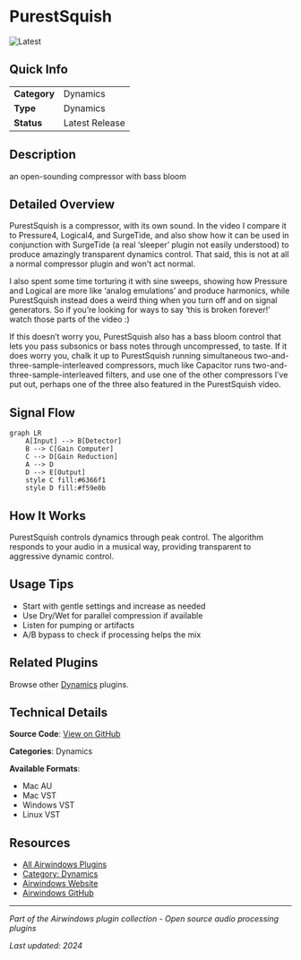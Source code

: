 # PurestSquish

![Latest](https://img.shields.io/badge/-Latest-10b981)

## Quick Info

| | |
|---|---|
| **Category** | Dynamics |
| **Type** | Dynamics |
| **Status** | Latest Release |

## Description

an open-sounding compressor with bass bloom

## Detailed Overview

PurestSquish is a compressor, with its own sound. In the video I compare it to Pressure4, Logical4, and SurgeTide, and also show how it can be used in conjunction with SurgeTide (a real ‘sleeper’ plugin not easily understood) to produce amazingly transparent dynamics control. That said, this is not at all a normal compressor plugin and won't act normal.

I also spent some time torturing it with sine sweeps, showing how Pressure and Logical are more like ‘analog emulations’ and produce harmonics, while PurestSquish instead does a weird thing when you turn off and on signal generators. So if you’re looking for ways to say ‘this is broken forever!’ watch those parts of the video :)

If this doesn’t worry you, PurestSquish also has a bass bloom control that lets you pass subsonics or bass notes through uncompressed, to taste. If it does worry you, chalk it up to PurestSquish running simultaneous two-and-three-sample-interleaved compressors, much like Capacitor runs two-and-three-sample-interleaved filters, and use one of the other compressors I’ve put out, perhaps one of the three also featured in the PurestSquish video.

## Signal Flow

```mermaid
graph LR
    A[Input] --> B[Detector]
    B --> C[Gain Computer]
    C --> D[Gain Reduction]
    A --> D
    D --> E[Output]
    style C fill:#6366f1
    style D fill:#f59e0b
```

## How It Works

PurestSquish controls dynamics through peak control. The algorithm responds to your audio in a musical way, providing transparent to aggressive dynamic control.

## Usage Tips

- Start with gentle settings and increase as needed
- Use Dry/Wet for parallel compression if available
- Listen for pumping or artifacts
- A/B bypass to check if processing helps the mix


## Related Plugins

Browse other [Dynamics](../categories/dynamics.md) plugins.


## Technical Details

**Source Code**: [View on GitHub](https://github.com/airwindows/airwindows/tree/master/plugins/LinuxVST/src/PurestSquish)

**Categories**: Dynamics

**Available Formats**:
- Mac AU
- Mac VST
- Windows VST
- Linux VST

## Resources

- [All Airwindows Plugins](../../README.md)
- [Category: Dynamics](../categories/dynamics.md)
- [Airwindows Website](https://www.airwindows.com)
- [Airwindows GitHub](https://github.com/airwindows/airwindows)

---

*Part of the Airwindows plugin collection - Open source audio processing plugins*

*Last updated: 2024*
